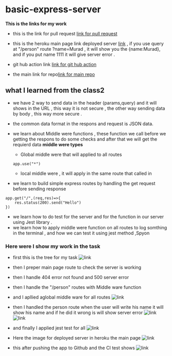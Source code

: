 # basic-express-server
**This is the links for my work**
*  this is the link for pull request [link for pull request](https://github.com/Muradazzeh/basic-express-server/pull/1)

* this is the heroku main page link deployed server [link](https://basic-express-server-main.herokuapp.com/) , if you use query at "/person" route ?name=Murad , it will show you the {name:Murad}, and if you put name 1111 it will give server error  .

* git hub action link [link for git hub action](https://github.com/Muradazzeh/basic-express-server/actions)

* the main link for repo[link for main repo](https://github.com/Muradazzeh/basic-express-server)


## what I learned from the class2 

* we have 2 way to send data in the header (params,query) and it will shows in the URL , this way it is not secure , the other way sending data by body , this way more secure .

* the common data format in the respons and request is JSON data.

* we learn about Middle were functions ,  these function we call before we getting the respons to do some checks and after that we will get the requierd data 
**middle were types**

    * Global middle were that will applied to all routes 
    ```
    app.use("*")

    ```
    * local middle were , it will apply in the same route that called in


*  we learn to build simple express routes by handling the get request before sending response 
```
app.get("/",(req,res)=>{
    res.status(200).send("Hello")
})
````
* we learn how to do test for the server and for the function in our server using Jest library .
* we learn how to apply middle were function on all routes to log somthing in the terminal , and how we can test it using jest method ,Spyon


### Here were I show my work in the task 

* first this is the tree for my task 
![link](./Src/taskImage/Screenshot%20(140).png)

* then I preper main page route to check the server is working 
* then I handle 404 error not found and 500 server error 
* then I handle the "/person" routes with Middle ware function 
* and I apllied aglobal middle ware for all routes 
![link](./Src/taskImage/Screenshot%20(141).png)

* then I handled the person route when the user will write his name it will show his name and if he did it wrong is will show server error 
![link](./Src/taskImage/Screenshot%20(146).png)
![link](./Src/taskImage/Screenshot%20(147).png)

* and finally I applied jest test for all 
![link](./Src/taskImage/Screenshot%20(149).png)

* Here the image for deployed server in heroku the main page 
![link](./Src/taskImage/Screenshot%20(151).png)

*  this after pushing the app to Github and the CI test shows 
![link](./Src/taskImage/Screenshot%20(150).png)



